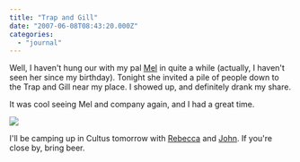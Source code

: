 ```yaml
---
title: "Trap and Gill"
date: "2007-06-08T08:43:20.000Z"
categories: 
  - "journal"
---
```


Well, I haven't hung our with my pal [Mel](http://www.2bitstudios.com) in quite a while (actually, I haven't seen her since my birthday). Tonight she invited a pile of people down to the Trap and Gill near my place. I showed up, and definitely drank my share.

It was cool seeing Mel and company again, and I had a great time.

![](http://farm1.static.flickr.com/206/535654020_14517509ab.jpg?v=0)

I'll be camping up in Cultus tomorrow with [Rebecca](http://www.miss604.com) and [John](http://www.audihertz.net/blog). If you're close by, bring beer.
